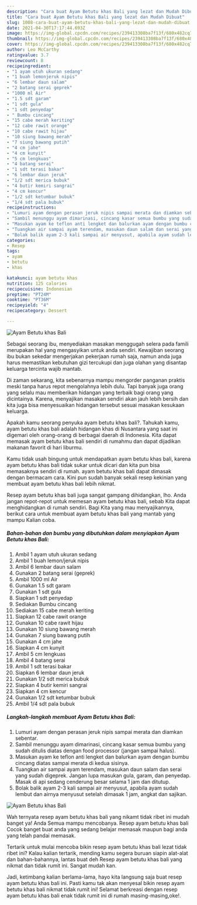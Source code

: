```yaml
---
description: "Cara buat Ayam Betutu khas Bali yang lezat dan Mudah Dibuat"
title: "Cara buat Ayam Betutu khas Bali yang lezat dan Mudah Dibuat"
slug: 1008-cara-buat-ayam-betutu-khas-bali-yang-lezat-dan-mudah-dibuat
date: 2021-04-30T17:17:44.693Z
image: https://img-global.cpcdn.com/recipes/239413308ba7f13f/680x482cq70/ayam-betutu-khas-bali-foto-resep-utama.jpg
thumbnail: https://img-global.cpcdn.com/recipes/239413308ba7f13f/680x482cq70/ayam-betutu-khas-bali-foto-resep-utama.jpg
cover: https://img-global.cpcdn.com/recipes/239413308ba7f13f/680x482cq70/ayam-betutu-khas-bali-foto-resep-utama.jpg
author: Leo McCarthy
ratingvalue: 3.7
reviewcount: 8
recipeingredient:
- "1 ayam utuh ukuran sedang"
- "1 buah lemonjeruk nipis"
- "6 lembar daun salam"
- "2 batang serai geprek"
- "1000 ml Air"
- "1.5 sdt garam"
- "1 sdt gula"
- "1 sdt penyedap"
- " Bumbu cincang"
- "15 cabe merah keriting"
- "12 cabe rawit orange"
- "10 cabe rawit hijau"
- "10 siung bawang merah"
- "7 siung bawang putih"
- "4 cm jahe"
- "4 cm kunyit"
- "5 cm lengkuas"
- "4 batang serai"
- "1 sdt terasi bakar"
- "6 lembar daun jeruk"
- "1/2 sdt merica bubuk"
- "4 butir kemiri sangrai"
- "4 cm kencur"
- "1/2 sdt ketumbar bubuk"
- "1/4 sdt pala bubuk"
recipeinstructions:
- "Lumuri ayam dengan perasan jeruk nipis sampai merata dan diamkan sebentar."
- "Sambil menunggu ayam dimarinasi, cincang kasar semua bumbu yang sudah ditulis diatas dengan food processor (jangan sampai halus)."
- "Masukan ayam ke teflon anti lengket dan balurkan ayam dengan bumbu cincang diatas sampai merata di kedua sisinya."
- "Tuangkan air sampai ayam terendam, masukan daun salam dan serai yang sudah digeprek. Jangan lupa masukan gula, garam, dan penyedap. Masak di api sedang cenderung besar selama 1 jam dan ditutup."
- "Bolak balik ayam 2-3 kali sampai air menyusut, apabila ayam sudah lembut dan airnya menyusut setelah dimasak 1 jam, angkat dan sajikan."
categories:
- Resep
tags:
- ayam
- betutu
- khas

katakunci: ayam betutu khas 
nutrition: 125 calories
recipecuisine: Indonesian
preptime: "PT24M"
cooktime: "PT36M"
recipeyield: "4"
recipecategory: Dessert

---
```



![Ayam Betutu khas Bali](https://img-global.cpcdn.com/recipes/239413308ba7f13f/680x482cq70/ayam-betutu-khas-bali-foto-resep-utama.jpg)

Sebagai seorang ibu, menyediakan masakan menggugah selera pada famili merupakan hal yang mengasyikan untuk anda sendiri. Kewajiban seorang ibu bukan sekedar mengerjakan pekerjaan rumah saja, namun anda juga harus memastikan kebutuhan gizi tercukupi dan juga olahan yang disantap keluarga tercinta wajib mantab.

Di zaman  sekarang, kita sebenarnya mampu mengorder panganan praktis meski tanpa harus repot mengolahnya lebih dulu. Tapi banyak juga orang yang selalu mau memberikan hidangan yang terbaik bagi orang yang dicintainya. Karena, menyajikan masakan sendiri akan jauh lebih bersih dan kita juga bisa menyesuaikan hidangan tersebut sesuai masakan kesukaan keluarga. 



Apakah kamu seorang penyuka ayam betutu khas bali?. Tahukah kamu, ayam betutu khas bali adalah hidangan khas di Nusantara yang saat ini digemari oleh orang-orang di berbagai daerah di Indonesia. Kita dapat memasak ayam betutu khas bali sendiri di rumahmu dan dapat dijadikan makanan favorit di hari liburmu.

Kamu tidak usah bingung untuk mendapatkan ayam betutu khas bali, karena ayam betutu khas bali tidak sukar untuk dicari dan kita pun bisa memasaknya sendiri di rumah. ayam betutu khas bali dapat dimasak dengan bermacam cara. Kini pun sudah banyak sekali resep kekinian yang membuat ayam betutu khas bali lebih nikmat.

Resep ayam betutu khas bali juga sangat gampang dihidangkan, lho. Anda jangan repot-repot untuk memesan ayam betutu khas bali, sebab Kita dapat menghidangkan di rumah sendiri. Bagi Kita yang mau menyajikannya, berikut cara untuk membuat ayam betutu khas bali yang mantab yang mampu Kalian coba.

<!--inarticleads1-->

##### Bahan-bahan dan bumbu yang dibutuhkan dalam menyiapkan Ayam Betutu khas Bali:

1. Ambil 1 ayam utuh ukuran sedang
1. Ambil 1 buah lemon/jeruk nipis
1. Ambil 6 lembar daun salam
1. Gunakan 2 batang serai (geprek)
1. Ambil 1000 ml Air
1. Gunakan 1.5 sdt garam
1. Gunakan 1 sdt gula
1. Siapkan 1 sdt penyedap
1. Sediakan  Bumbu cincang
1. Sediakan 15 cabe merah keriting
1. Siapkan 12 cabe rawit orange
1. Gunakan 10 cabe rawit hijau
1. Gunakan 10 siung bawang merah
1. Gunakan 7 siung bawang putih
1. Gunakan 4 cm jahe
1. Siapkan 4 cm kunyit
1. Ambil 5 cm lengkuas
1. Ambil 4 batang serai
1. Ambil 1 sdt terasi bakar
1. Siapkan 6 lembar daun jeruk
1. Gunakan 1/2 sdt merica bubuk
1. Siapkan 4 butir kemiri sangrai
1. Siapkan 4 cm kencur
1. Gunakan 1/2 sdt ketumbar bubuk
1. Ambil 1/4 sdt pala bubuk




<!--inarticleads2-->

##### Langkah-langkah membuat Ayam Betutu khas Bali:

1. Lumuri ayam dengan perasan jeruk nipis sampai merata dan diamkan sebentar.
1. Sambil menunggu ayam dimarinasi, cincang kasar semua bumbu yang sudah ditulis diatas dengan food processor (jangan sampai halus).
1. Masukan ayam ke teflon anti lengket dan balurkan ayam dengan bumbu cincang diatas sampai merata di kedua sisinya.
1. Tuangkan air sampai ayam terendam, masukan daun salam dan serai yang sudah digeprek. Jangan lupa masukan gula, garam, dan penyedap. Masak di api sedang cenderung besar selama 1 jam dan ditutup.
1. Bolak balik ayam 2-3 kali sampai air menyusut, apabila ayam sudah lembut dan airnya menyusut setelah dimasak 1 jam, angkat dan sajikan.
<img src="//assets-global.cpcdn.com/assets/icons/button_play-2c75c40dde080a61004c1f40b05d8f140eaff45d7e9e6481dc71c63d2e7c4909.png" alt="Ayam Betutu khas Bali">



Wah ternyata resep ayam betutu khas bali yang nikamt tidak ribet ini mudah banget ya! Anda Semua mampu mencobanya. Resep ayam betutu khas bali Cocok banget buat anda yang sedang belajar memasak maupun bagi anda yang telah pandai memasak.

Tertarik untuk mulai mencoba bikin resep ayam betutu khas bali lezat tidak ribet ini? Kalau kalian tertarik, mending kamu segera buruan siapin alat-alat dan bahan-bahannya, lantas buat deh Resep ayam betutu khas bali yang nikmat dan tidak rumit ini. Sangat mudah kan. 

Jadi, ketimbang kalian berlama-lama, hayo kita langsung saja buat resep ayam betutu khas bali ini. Pasti kamu tak akan menyesal bikin resep ayam betutu khas bali nikmat tidak rumit ini! Selamat berkreasi dengan resep ayam betutu khas bali enak tidak rumit ini di rumah masing-masing,oke!.

